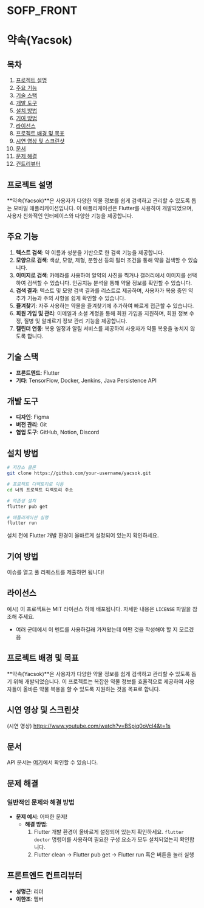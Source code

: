 # SOFP_FRONT
# 약속(Yacsok)

## 목차
1. [프로젝트 설명](#프로젝트-설명)
2. [주요 기능](#주요-기능)
3. [기술 스택](#기술-스택)
4. [개발 도구](#개발-도구)
5. [설치 방법](#설치-방법)
6. [기여 방법](#기여-방법)
7. [라이선스](#라이선스)
8. [프로젝트 배경 및 목표](#프로젝트-배경-및-목표)
9. [시연 영상 및 스크린샷](#시연-영상-및-스크린샷)
10. [문서](#문서)
11. [문제 해결](#문제-해결)
12. [컨트리뷰터](#컨트리뷰터)

## 프로젝트 설명
**약속(Yacsok)**은 사용자가 다양한 약물 정보를 쉽게 검색하고 관리할 수 있도록 돕는 모바일 애플리케이션입니다. 이 애플리케이션은 Flutter를 사용하여 개발되었으며, 사용자 친화적인 인터페이스와 다양한 기능을 제공합니다.

## 주요 기능
1. **텍스트 검색**: 약 이름과 성분을 기반으로 한 검색 기능을 제공합니다.
2. **모양으로 검색**: 색상, 모양, 제형, 분할선 등의 필터 조건을 통해 약을 검색할 수 있습니다.
3. **이미지로 검색**: 카메라를 사용하여 알약의 사진을 찍거나 갤러리에서 이미지를 선택하여 검색할 수 있습니다. 인공지능 분석을 통해 약물 정보를 확인할 수 있습니다.
4. **검색 결과**: 텍스트 및 모양 검색 결과를 리스트로 제공하며, 사용자가 복용 중인 약 추가 기능과 주의 사항을 쉽게 확인할 수 있습니다.
5. **즐겨찾기**: 자주 사용하는 약물을 즐겨찾기에 추가하여 빠르게 접근할 수 있습니다.
6. **회원 가입 및 관리**: 이메일과 소셜 계정을 통해 회원 가입을 지원하며, 회원 정보 수정, 질병 및 알레르기 정보 관리 기능을 제공합니다.
7. **캘린더 연동**: 복용 일정과 알림 서비스를 제공하여 사용자가 약물 복용을 놓치지 않도록 합니다.

## 기술 스택
- **프론트엔드**: Flutter
- **기타**: TensorFlow, Docker, Jenkins, Java Persistence API

## 개발 도구
- **디자인**: Figma
- **버전 관리**: Git
- **협업 도구**: GitHub, Notion, Discord

## 설치 방법
```bash
# 저장소 클론
git clone https://github.com/your-username/yacsok.git

# 프로젝트 디렉토리로 이동
cd 너의 프로젝트 디렉토리 주소

# 의존성 설치
flutter pub get

# 애플리케이션 실행
flutter run
```
설치 전에 Flutter 개발 환경이 올바르게 설정되어 있는지 확인하세요.

## 기여 방법
이슈를 열고 풀 리퀘스트를 제출하면 됩니다!

## 라이선스
예시) 이 프로젝트는 MIT 라이선스 하에 배포됩니다. 자세한 내용은 `LICENSE` 파일을 참조해 주세요.
- 여러 군데에서 이 멘트를 사용하길래 가져왔는데 어떤 것을 작성해야 할 지 모르겠음

## 프로젝트 배경 및 목표
**약속(Yacsok)**은 사용자가 다양한 약물 정보를 쉽게 검색하고 관리할 수 있도록 돕기 위해 개발되었습니다. 이 프로젝트는 복잡한 약물 정보를 효율적으로 제공하여 사용자들이 올바른 약물 복용을 할 수 있도록 지원하는 것을 목표로 합니다.

## 시연 영상 및 스크린샷
(시연 영상) https://www.youtube.com/watch?v=BSpjq0oVcI4&t=1s

## 문서
API 문서는 [여기](https://linktodocumentation.com)에서 확인할 수 있습니다.

## 문제 해결
### 일반적인 문제와 해결 방법
- **문제 예시**: 어떠한 문제!
  - **해결 방법**:
    1. Flutter 개발 환경이 올바르게 설정되어 있는지 확인하세요. `flutter doctor` 명령어를 사용하여 필요한 구성 요소가 모두 설치되었는지 확인합니다.
    2. Flutter clean -> Flutter pub get -> Flutter run 혹은 버튼을 눌러 실행
  
## 프론트엔드 컨트리뷰터
- **성명근**: 리더
- **이한조**: 멤버

